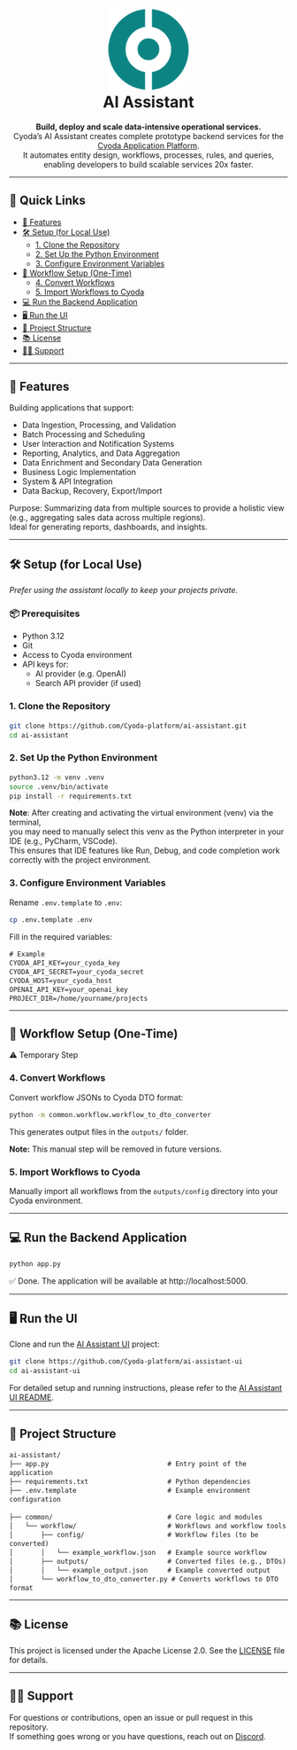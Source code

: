 <br>
<div style="text-align: center;">
  <img src="assets/logo.png" alt="AI Assistant Logo" width="150" />
</div>

<h1 style="text-align: center; margin-top: 0;">AI Assistant</h1>

<div style="text-align: center;">
  <strong>
    Build, deploy and scale data-intensive operational services.
  </strong><br/>
Cyoda’s AI Assistant creates complete prototype backend services for the <a href="https://www.cyoda.com/application-platform">Cyoda Application Platform</a>.<br/>  
It automates entity design, workflows, processes, rules, and queries, enabling developers to build scalable services 20x faster.

</div>

---

## 🔗 Quick Links

- [🚀 Features](#-features)
- [🛠️ Setup (for Local Use)](#-setup-for-local-use)
  - [1. Clone the Repository](#1-clone-the-repository)
  - [2. Set Up the Python Environment](#2-set-up-the-python-environment)
  - [3. Configure Environment Variables](#3-configure-environment-variables)
- [📄 Workflow Setup (One-Time)](#-workflow-setup-one-time)
  - [4. Convert Workflows](#4-convert-workflows)
  - [5. Import Workflows to Cyoda](#5-import-workflows-to-cyoda)
- [💻 Run the Backend Application](#-run-the-backend-application)
- [🖥️ Run the UI](#-run-the-ui)
- [📁 Project Structure](#-project-structure)
- [📚 License](#-license)
- [🙋‍♂️ Support](#-support)

---

## 🚀 Features

Building applications that support:

- Data Ingestion, Processing, and Validation
- Batch Processing and Scheduling
- User Interaction and Notification Systems
- Reporting, Analytics, and Data Aggregation
- Data Enrichment and Secondary Data Generation
- Business Logic Implementation
- System & API Integration
- Data Backup, Recovery, Export/Import

Purpose:
Summarizing data from multiple sources to provide a holistic view (e.g., aggregating sales data across multiple regions).  
Ideal for generating reports, dashboards, and insights.

---

## 🛠️ Setup (for Local Use)
*Prefer using the assistant locally to keep your projects private.*

### 📦 Prerequisites

- Python 3.12
- Git
- Access to Cyoda environment
- API keys for:
  - AI provider (e.g. OpenAI)
  - Search API provider (if used)

### 1. Clone the Repository

```bash
git clone https://github.com/Cyoda-platform/ai-assistant.git
cd ai-assistant
```

### 2. Set Up the Python Environment

```bash
python3.12 -m venv .venv
source .venv/bin/activate
pip install -r requirements.txt
```

**Note**: After creating and activating the virtual environment (venv) via the terminal,  
you may need to manually select this venv as the Python interpreter in your IDE (e.g., PyCharm, VSCode).  
This ensures that IDE features like Run, Debug, and code completion work correctly with the project environment.

### 3. Configure Environment Variables

Rename `.env.template` to `.env`:

```bash
cp .env.template .env
```

Fill in the required variables:

```env
# Example
CYODA_API_KEY=your_cyoda_key
CYODA_API_SECRET=your_cyoda_secret
CYODA_HOST=your_cyoda_host
OPENAI_API_KEY=your_openai_key
PROJECT_DIR=/home/yourname/projects
```

---

## 📄 Workflow Setup (One-Time)

⚠️ Temporary Step

### 4. Convert Workflows

Convert workflow JSONs to Cyoda DTO format:

```bash
python -m common.workflow.workflow_to_dto_converter
```

This generates output files in the `outputs/` folder.

**Note:** This manual step will be removed in future versions.

### 5. Import Workflows to Cyoda

Manually import all workflows from the `outputs/config` directory into your Cyoda environment.

---

## 💻 Run the Backend Application

```bash
python app.py
```

✅ Done. The application will be available at http://localhost:5000.

---

## 🖥️ Run the UI

Clone and run the [AI Assistant UI](https://github.com/Cyoda-platform/ai-assistant-ui) project:

```bash
git clone https://github.com/Cyoda-platform/ai-assistant-ui
cd ai-assistant-ui
```
For detailed setup and running instructions, please refer to the [AI Assistant UI README](https://github.com/Cyoda-platform/ai-assistant-ui#readme).

---

## 📁 Project Structure

```text
ai-assistant/
├── app.py                              # Entry point of the application
├── requirements.txt                    # Python dependencies
├── .env.template                       # Example environment configuration

├── common/                             # Core logic and modules
│   └── workflow/                       # Workflows and workflow tools
│       ├── config/                     # Workflow files (to be converted)
│       │   └── example_workflow.json   # Example source workflow
│       ├── outputs/                    # Converted files (e.g., DTOs)
│       │   └── example_output.json     # Example converted output
│       └── workflow_to_dto_converter.py # Converts workflows to DTO format
```

---

## 📚 License

This project is licensed under the Apache License 2.0. See the [LICENSE](./LICENSE) file for details.

---

## 🙋‍♂️ Support

For questions or contributions, open an issue or pull request in this repository.  
If something goes wrong or you have questions, reach out on [Discord](https://discord.gg/95rdAyBZr2).